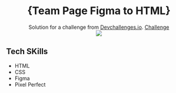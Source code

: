 <h1 align="center">{Team Page Figma to HTML}</h1>

<div align="center">
   Solution for a challenge from  <a href="http://devchallenges.io" target="_blank">Devchallenges.io</a>.
    <a href="https://devchallenges.io/challenges/hhmesazsqgKXrTkYkt0U" target="_blank">
      Challenge
    </a>
   <br>
   <img src= "https://user-images.githubusercontent.com/111642391/209237668-ed1065fb-350b-40fe-858b-b2afcd9b2473.png">

   <br>
</div>
<div>
      <h2> Tech SKills </h2>
   <ul>
      <li> HTML </li>
      <li> CSS </li>
      <li> Figma </li>
      <li> Pixel Perfect </li>
   </ul>
   </div>

